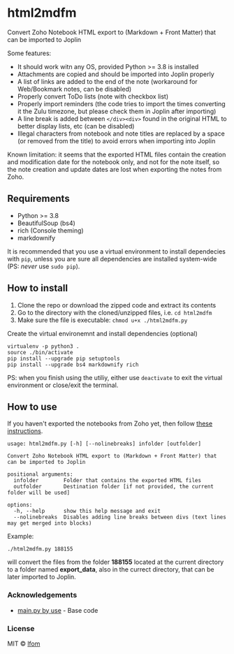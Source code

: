# html2mdfm
Convert Zoho Notebook HTML export to (Markdown + Front Matter) that can be imported to Joplin

Some features:
- It should work witn any OS, provided Python >= 3.8 is installed
- Attachments are copied and should be imported into Joplin properly
- A list of links are added to the end of the note (workaround for Web/Bookmark notes, can be disabled)
- Properly convert ToDo lists (note with checkbox list)
- Properly import reminders (the code tries to import the times converting it the Zulu timezone, but please check them in Joplin after importing)
- A line break is added between `</div><div>` found in the original HTML to better display lists, etc (can be disabled)
- Illegal characters from notebook and note titles are replaced by a space (or removed from the title) to avoid errors when importing into Joplin

Known limitation: it seems that the exported HTML files contain the creation and modification date for the notebook only, and not for the note itself, so the note creation and update dates are lost when exporting the notes from Zoho.


## Requirements
- Python >= 3.8
- BeautifulSoup (bs4)
- rich (Console theming)
- markdownify

It is recommended that you use a virtual environment to install dependecies with `pip`, unless you are sure all dependencies are installed system-wide (PS: _never_ use `sudo pip`).


## How to install
1. Clone the repo or download the zipped code and extract its contents
2. Go to the directory with the cloned/unzipped files, i.e. `cd html2mdfm`
3. Make sure the file is executable: `chmod u+x ./html2mdfm.py`

Create the virtual environemnt and install dependencies (optional)
```
virtualenv -p python3 .
source ./bin/activate
pip install --upgrade pip setuptools
pip install --upgrade bs4 markdownify rich
```
PS: when you finish using the utiliy, either use `deactivate` to exit the virtual environment or close/exit the terminal.


## How to use
If you haven't exported the notebooks from Zoho yet, then follow [these instructions](https://help.zoho.com/portal/en/kb/notebook/import-and-export/articles/export-all-your-notecards-from-notebook).

```
usage: html2mdfm.py [-h] [--nolinebreaks] infolder [outfolder]

Convert Zoho Notebook HTML export to (Markdown + Front Matter) that can be imported to Joplin

positional arguments:
  infolder        Folder that contains the exported HTML files
  outfolder       Destination folder [if not provided, the current folder will be used]

options:
  -h, --help      show this help message and exit
  --nolinebreaks  Disables adding line breaks between divs (text lines may get merged into blocks)
```

Example:
```
./html2mdfm.py 188155

```
will convert the files from the folder **188155** located at the current directory to a folder named **export_data**, also in the currect directory, that can be later imported to Joplin.


### Acknowledgements
- [main.py by use](https://discourse.joplinapp.org/t/how-to-export-notes-from-the-zoho-notebook-in-joplin/22409/3) - Base code


### License

MIT © [lfom](https://lfom.tk)
